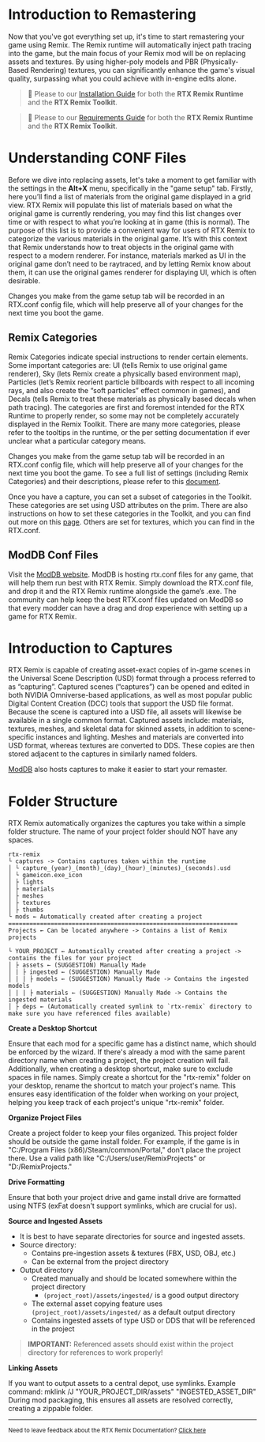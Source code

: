 # Introduction to Remastering

Now that you've got everything set up, it's time to start remastering your game using Remix. The Remix runtime will automatically inject path tracing into the game, but the main focus of your Remix mod will be on replacing assets and textures. By using higher-poly models and PBR (Physically-Based Rendering) textures, you can significantly enhance the game's visual quality, surpassing what you could achieve with in-engine edits alone.

> 📝 Please to our [Installation Guide](../remix-installation.md) for both the **RTX Remix Runtime** and the **RTX Remix Toolkit**.

> 📝 Please to our [Requirements Guide](../remix-overview.md) for both the **RTX Remix Runtime** and the **RTX Remix Toolkit**.

# Understanding CONF Files

Before we dive into replacing assets, let's take a moment to get familiar with the settings in the **Alt+X** menu, specifically in the "game setup" tab. Firstly, here you’ll find a list of materials from the original game displayed in a grid view. RTX Remix will populate this list of materials based on what the original game is currently rendering, you may find this list changes over time or with respect to what you’re looking at in game (this is normal). The purpose of this list is to provide a convenient way for users of RTX Remix to categorize the various materials in the original game. It’s with this context that Remix understands how to treat objects in the original game with respect to a modern renderer. For instance, materials marked as UI in the original game don’t need to be raytraced, and by letting Remix know about them, it can use the original games renderer for displaying UI, which is often desirable.

Changes you make from the game setup tab will be recorded in an RTX.conf config file, which will help preserve all of your changes for the next time you boot the game.

## Remix Categories
Remix Categories indicate special instructions to render certain elements. Some important categories are: UI (tells Remix to use original game renderer), Sky (lets Remix create a physically based environment map), Particles (let’s Remix reorient particle billboards with respect to all incoming rays, and also create the “soft particles” effect common in games), and Decals (tells Remix to treat these materials as physically based decals when path tracing). The categories are first and foremost intended for the RTX Runtime to properly render, so some may not be completely accurately displayed in the Remix Toolkit. There are many more categories, please refer to the tooltips in the runtime, or the per setting documentation if ever unclear what a particular category means.

Changes you make from the game setup tab will be recorded in an RTX.conf config file, which will help preserve all of your changes for the next time you boot the game.
To see a full list of settings (including Remix Categories) and their descriptions, please refer to this [document](https://github.com/NVIDIAGameWorks/dxvk-remix/blob/main/RtxOptions.md).

Once you have a capture, you can set a subset of categories in the Toolkit. These categories are set using USD attributes on the prim. There are also instructions on how to set these categories in the Toolkit, and you can find out more on this [page](../toolkitinterface/remix-toolkitinterface-categories.md). Others are set for textures, which you can find in the RTX.conf.

## ModDB Conf Files

Visit the [ModDB website](https://www.moddb.com/rtx/). ModDB is hosting rtx.conf files for any game, that will help them run best with RTX Remix. Simply download the RTX.conf file, and drop it and the RTX Remix runtime alongside the game’s .exe. The community can help keep the best RTX.conf files updated on ModDB so that every modder can have a drag and drop experience with setting up a game for RTX Remix.


# Introduction to Captures

RTX Remix is capable of creating asset-exact copies of in-game scenes in the Universal Scene Description (USD) format through a process referred to as “capturing”. Captured scenes (“captures”) can be opened and edited in both NVIDIA Omniverse-based applications, as well as most popular public Digital Content Creation (DCC) tools that support the USD file format.   Because the scene is captured into a USD file, all assets will likewise be available in a single common format. Captured assets include: materials, textures, meshes, and skeletal data for skinned assets, in addition to scene-specific instances and lighting.  Meshes and materials are converted into USD format, whereas textures are converted to DDS. These copies are then stored adjacent to the captures in similarly named folders.

[ModDB](https://www.moddb.com/rtx) also hosts captures to make it easier to start your remaster.

# Folder Structure

RTX Remix automatically organizes the captures you take within a simple folder structure.  The name of your project folder should NOT have any spaces.

```text
rtx-remix
└ captures -> Contains captures taken within the runtime
│ └ capture_(year)_(month)_(day)_(hour)_(minutes)_(seconds).usd
│ └ gameicon.exe_icon
│ ├ lights
│ ├ materials
│ ├ meshes
│ ├ textures
│ ├ thumbs
└ mods ← Automatically created after creating a project
=================================================================
Projects ← Can be located anywhere -> Contains a list of Remix projects

└ YOUR_PROJECT ← Automatically created after creating a project -> contains the files for your project
│ ├ assets ← (SUGGESTION) Manually Made
│ | ├ ingested ← (SUGGESTION) Manually Made
│ | | ├ models ← (SUGGESTION) Manually Made -> Contains the ingested models
│ | | ├ materials ← (SUGGESTION) Manually Made -> Contains the ingested materials
│ ├ deps ← (Automatically created symlink to `rtx-remix` directory to make sure you have referenced files available)
```
**Create a Desktop Shortcut**

Ensure that each mod for a specific game has a distinct name, which should be enforced by the wizard. If there's already a mod with the same parent directory name when creating a project, the project creation will fail. Additionally, when creating a desktop shortcut, make sure to exclude spaces in file names. Simply create a shortcut for the "rtx-remix" folder on your desktop, rename the shortcut to match your project's name. This ensures easy identification of the folder when working on your project, helping you keep track of each project's unique "rtx-remix" folder.

**Organize Project Files**

Create a project folder to keep your files organized.
This project folder should be outside the game install folder.
For example, if the game is in "C:/Program Files (x86)/Steam/common/Portal," don't place the project there.
Use a valid path like "C:/Users/user/RemixProjects" or "D:/RemixProjects."

**Drive Formatting**

Ensure that both your project drive and game install drive are formatted using NTFS (exFat doesn't support symlinks, which are crucial for us).

**Source and Ingested Assets**

- It is best to have separate directories for source and ingested assets.
- Source directory:
  - Contains pre-ingestion assets & textures (FBX, USD, OBJ, etc.)
  - Can be external from the project directory
- Output directory
  - Created manually and should be located somewhere within the project directory
    - `(project_root)/assets/ingested/` is a good output directory
  - The external asset copying feature uses `(project_root)/assets/ingested/` as a default output directory
  - Contains ingested assets of type USD or DDS that will be referenced in the project

> **IMPORTANT:** Referenced assets should exist within the project directory for references to work properly!

**Linking Assets**

If you want to output assets to a central depot, use symlinks.
Example command: mklink /J "YOUR_PROJECT_DIR/assets" "INGESTED_ASSET_DIR"
During mod packaging, this ensures all assets are resolved correctly, creating a zippable folder.


***
<sub> Need to leave feedback about the RTX Remix Documentation?  [Click here](https://github.com/NVIDIAGameWorks/rtx-remix/issues/new?assignees=nvdamien&labels=documentation%2Cfeedback%2Ctriage&projects=&template=documentation_feedback.yml&title=%5BDocumentation+feedback%5D%3A+) <sub>
